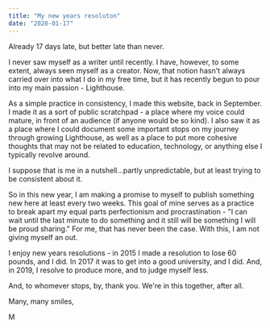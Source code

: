 ```yaml
---
title: "My new years resoluton"
date: "2020-01-17"
---
```


Already 17 days late, but better late than never.

I never saw myself as a writer until recently. I have, however, to some extent, always seen myself as a creator. Now, that notion hasn't always carried over into what I do in my free time, but it has recently begun to pour into my main passion - Lighthouse.

As a simple practice in consistency, I made this website, back in September. I made it as a sort of public scratchpad - a place where my voice could mature, in front of an audience (if anyone would be so kind). I also saw it as a place where I could document some important stops on my journey through growing Lighthouse, as well as a place to put more cohesive thoughts that may not be related to education, technology, or anything else I typically revolve around.

I suppose that is me in a nutshell...partly unpredictable, but at least trying to be consistent about it.

So in this new year, I am making a promise to myself to publish something new here at least every two weeks. This goal of mine serves as a practice to break apart my equal parts perfectionism and procrastination - "I can wait until the last minute to do something and it still will be something I will be proud sharing." For me, that has never been the case. With this, I am not giving myself an out.

I enjoy new years resolutions - in 2015 I made a resolution to lose 60 pounds, and I did. In 2017 it was to get into a good university, and I did. And, in 2019, I resolve to produce more, and to judge myself less.

And, to whomever stops, by, thank you. We're in this together, after all.

Many, many smiles,

M
